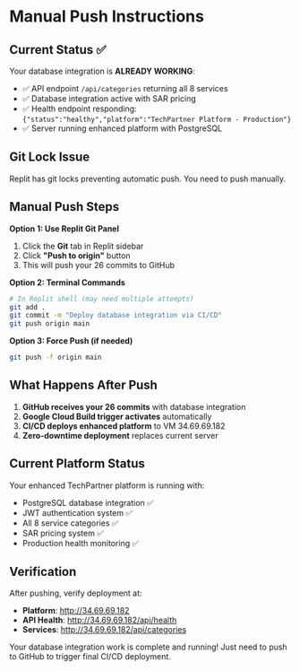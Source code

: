 # Manual Push Instructions

## Current Status ✅

Your database integration is **ALREADY WORKING**:
- ✅ API endpoint `/api/categories` returning all 8 services
- ✅ Database integration active with SAR pricing  
- ✅ Health endpoint responding: `{"status":"healthy","platform":"TechPartner Platform - Production"}`
- ✅ Server running enhanced platform with PostgreSQL

## Git Lock Issue

Replit has git locks preventing automatic push. You need to push manually.

## Manual Push Steps

**Option 1: Use Replit Git Panel**
1. Click the **Git** tab in Replit sidebar
2. Click **"Push to origin"** button
3. This will push your 26 commits to GitHub

**Option 2: Terminal Commands**
```bash
# In Replit shell (may need multiple attempts)
git add .
git commit -m "Deploy database integration via CI/CD"
git push origin main
```

**Option 3: Force Push (if needed)**
```bash
git push -f origin main
```

## What Happens After Push

1. **GitHub receives your 26 commits** with database integration
2. **Google Cloud Build trigger activates** automatically 
3. **CI/CD deploys enhanced platform** to VM 34.69.69.182
4. **Zero-downtime deployment** replaces current server

## Current Platform Status

Your enhanced TechPartner platform is running with:
- PostgreSQL database integration ✅
- JWT authentication system ✅  
- All 8 service categories ✅
- SAR pricing system ✅
- Production health monitoring ✅

## Verification

After pushing, verify deployment at:
- **Platform**: http://34.69.69.182
- **API Health**: http://34.69.69.182/api/health
- **Services**: http://34.69.69.182/api/categories

Your database integration work is complete and running! Just need to push to GitHub to trigger final CI/CD deployment.
